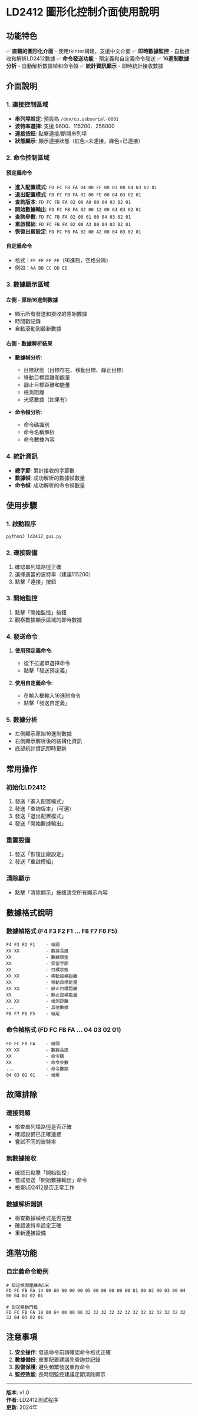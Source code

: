 # LD2412 圖形化控制介面使用說明

## 功能特色

✅ **直觀的圖形化介面** - 使用tkinter構建，支援中文介面
✅ **即時數據監控** - 自動接收和解析LD2412數據
✅ **命令發送功能** - 預定義和自定義命令發送
✅ **16進制數據分析** - 自動解析數據幀和命令幀
✅ **統計資訊顯示** - 即時統計接收數據

## 介面說明

### 1. 連接控制區域
- **串列埠設定**: 預設為 `/dev/cu.usbserial-0001`
- **波特率選擇**: 支援 9600、115200、256000
- **連接按鈕**: 點擊連接/斷開串列埠
- **狀態顯示**: 顯示連接狀態（紅色=未連接，綠色=已連接）

### 2. 命令控制區域

#### 預定義命令
- **進入配置模式**: `FD FC FB FA 04 00 FF 00 01 00 04 03 02 01`
- **退出配置模式**: `FD FC FB FA 02 00 FE 00 04 03 02 01`
- **查詢版本**: `FD FC FB FA 02 00 A0 00 04 03 02 01`
- **開始數據輸出**: `FD FC FB FA 02 00 12 00 04 03 02 01`
- **查詢參數**: `FD FC FB FA 02 00 61 00 04 03 02 01`
- **重啟模組**: `FD FC FB FA 02 00 A3 00 04 03 02 01`
- **恢復出廠設定**: `FD FC FB FA 02 00 A2 00 04 03 02 01`

#### 自定義命令
- 格式：`FF FF FF FF`（16進制，空格分隔）
- 例如：`AA BB CC DD EE`

### 3. 數據顯示區域

#### 左側 - 原始16進制數據
- 顯示所有發送和接收的原始數據
- 時間戳記錄
- 自動滾動到最新數據

#### 右側 - 數據解析結果
- **數據幀分析**: 
  - 目標狀態（目標存在、移動目標、靜止目標）
  - 移動目標距離和能量
  - 靜止目標距離和能量
  - 檢測距離
  - 光感數據（如果有）

- **命令幀分析**:
  - 命令碼識別
  - 命令名稱解析
  - 命令數據內容

### 4. 統計資訊
- **總字節**: 累計接收的字節數
- **數據幀**: 成功解析的數據幀數量
- **命令幀**: 成功解析的命令幀數量

## 使用步驟

### 1. 啟動程序
```bash
python3 ld2412_gui.py
```

### 2. 連接設備
1. 確認串列埠路徑正確
2. 選擇適當的波特率（建議115200）
3. 點擊「連接」按鈕

### 3. 開始監控
1. 點擊「開始監控」按鈕
2. 觀察數據顯示區域的即時數據

### 4. 發送命令
1. **使用預定義命令**:
   - 從下拉選單選擇命令
   - 點擊「發送預定義」

2. **使用自定義命令**:
   - 在輸入框輸入16進制命令
   - 點擊「發送自定義」

### 5. 數據分析
- 左側顯示原始16進制數據
- 右側顯示解析後的結構化資訊
- 底部統計資訊即時更新

## 常用操作

### 初始化LD2412
1. 發送「進入配置模式」
2. 發送「查詢版本」（可選）
3. 發送「退出配置模式」
4. 發送「開始數據輸出」

### 重置設備
1. 發送「恢復出廠設定」
2. 發送「重啟模組」

### 清除顯示
- 點擊「清除顯示」按鈕清空所有顯示內容

## 數據格式說明

### 數據幀格式 (F4 F3 F2 F1 ... F8 F7 F6 F5)
```
F4 F3 F2 F1    - 幀頭
XX XX          - 數據長度
XX             - 數據類型
XX             - 保留字節
XX             - 目標狀態
XX XX          - 移動目標距離
XX             - 移動目標能量
XX XX          - 靜止目標距離
XX             - 靜止目標能量
XX XX          - 檢測距離
...            - 其他數據
F8 F7 F6 F5    - 幀尾
```

### 命令幀格式 (FD FC FB FA ... 04 03 02 01)
```
FD FC FB FA    - 幀頭
XX XX          - 數據長度
XX             - 命令碼
XX             - 命令參數
...            - 命令數據
04 03 02 01    - 幀尾
```

## 故障排除

### 連接問題
- 檢查串列埠路徑是否正確
- 確認設備已正確連接
- 嘗試不同的波特率

### 無數據接收
- 確認已點擊「開始監控」
- 嘗試發送「開始數據輸出」命令
- 檢查LD2412是否正常工作

### 數據解析錯誤
- 檢查數據幀格式是否完整
- 確認波特率設定正確
- 重新連接設備

## 進階功能

### 自定義命令範例
```
# 設定檢測距離為5米
FD FC FB FA 14 00 60 00 00 00 05 00 00 00 00 00 01 00 02 00 03 00 04 00 04 03 02 01

# 設定移動門檻
FD FC FB FA 18 00 64 00 00 00 32 32 32 32 32 32 32 32 32 32 32 32 32 32 04 03 02 01
```

## 注意事項

1. **安全操作**: 發送命令前請確認命令格式正確
2. **數據備份**: 重要配置建議先查詢並記錄
3. **設備保護**: 避免頻繁發送重啟命令
4. **監控效能**: 長時間監控建議定期清除顯示

---

**版本**: v1.0  
**作者**: LD2412測試程序  
**更新**: 2024年 